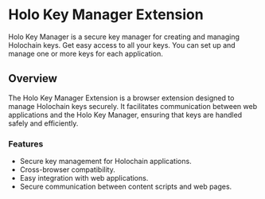 # Holo Key Manager Extension

Holo Key Manager is a secure key manager for creating and managing Holochain keys. Get easy access to all your keys. You can set up and manage one or more keys for each application.

## Overview

The Holo Key Manager Extension is a browser extension designed to manage Holochain keys securely. It facilitates communication between web applications and the Holo Key Manager, ensuring that keys are handled safely and efficiently.

### Features

- Secure key management for Holochain applications.
- Cross-browser compatibility.
- Easy integration with web applications.
- Secure communication between content scripts and web pages.
